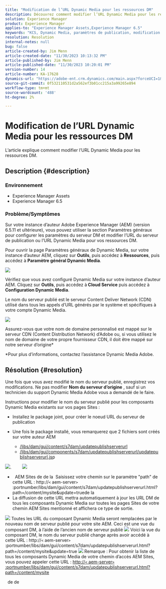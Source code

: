 ```yaml
---
title: "Modification de l’URL Dynamic Media pour les ressources DM"
description: Découvrez comment modifier l’URL Dynamic Media pour les ressources DM.
solution: Experience Manager
product: Experience Manager
applies-to: "Experience Manager Assets,Experience Manager 6.5"
keywords: "KCS, Dynamic Media, paramètres de publication, modification de l’URL DM"
resolution: Resolution
internal-notes: null
bug: false
article-created-by: Jim Menn
article-created-date: "11/30/2023 10:13:32 PM"
article-published-by: Jim Menn
article-published-date: "11/30/2023 10:20:01 PM"
version-number: 14
article-number: KA-17628
dynamics-url: "https://adobe-ent.crm.dynamics.com/main.aspx?forceUCI=1&pagetype=entityrecord&etn=knowledgearticle&id=0ec551ae-cd8f-ee11-8179-6045bd006268"
source-git-commit: 0f532110531d2a562ef3b01cc215a3a99265e894
workflow-type: tm+mt
source-wordcount: '488'
ht-degree: 2%

---
```


# Modification de l’URL Dynamic Media pour les ressources DM


L’article explique comment modifier l’URL Dynamic Media pour les ressources DM.

## Description {#description}


### Environnement

- Experience Manager Assets
- Experience Manager 6.5



### Problème/Symptômes


Sur votre instance d’auteur Adobe Experience Manager (AEM) (version 6.5.11 et ultérieure), vous pouvez utiliser la section Paramètres généraux pour configurer les paramètres du serveur DM et modifier l’URL du serveur de publication ou l’URL Dynamic Media pour vos ressources DM.

Pour ouvrir la page Paramètres généraux de Dynamic Media, sur votre instance d’auteur AEM, cliquez sur <b>Outils</b>, puis accédez à <b>Ressources</b>, puis accédez à <b>Paramètre général Dynamic Media</b>.

![](assets/___12c551ae-cd8f-ee11-8179-6045bd006268___.png)

Vérifiez que vous avez configuré Dynamic Media sur votre instance d’auteur AEM. Cliquez sur <b>Outils</b>, puis accédez à<b> Cloud Service</b> puis accédez à <b>Configuration Dynamic Media</b>.

Le nom du serveur publié est le serveur Content Deliver Network (CDN) utilisé dans tous les appels d’URL générés par le système et spécifiques à votre compte Dynamic Media.

![](assets/___16c551ae-cd8f-ee11-8179-6045bd006268___.png)

Assurez-vous que votre nom de domaine personnalisé est mappé sur le serveur CDN (Content Distribution Network) d’Adobe ou, si vous utilisez le nom de domaine de votre propre fournisseur CDN, il doit être mappé sur notre serveur d’origine\*

\*Pour plus d’informations, contactez l’assistance Dynamic Media Adobe.


## Résolution {#resolution}


Une fois que vous avez modifié le nom du serveur publié, enregistrez vos modifications. Ne pas modifier <b>Nom du serveur d’origine</b> , sauf si un technicien du support Dynamic Media Adobe vous a demandé de le faire.

Instructions pour modifier le nom du serveur publié pour les composants Dynamic Media existants sur vos pages Sites :

- Installez le package joint, pour créer le noeud URL du serveur de publication
- Une fois le package installé, vous remarquerez que 2 fichiers sont créés sur votre auteur AEM

   - [/libs/dam/gui/content/s7dam/updatepublishserverurl](http://vgaur-wx-1:4502/crx/de/index.jsp#/crx.default/jcr%3aroot/libs/dam/gui/content/s7dam/updatepublishserverurl "Chemin d’accès de l’affichage dans CRXDE Lite")
   - [/libs/dam/gui/components/s7dam/updatepublishserverurl/updatepublishserverurl.js](http://vgaur-wx-1:4502/crx/de/index.jsp#/crx.default/jcr%3aroot/libs/dam/gui/components/s7dam/updatepublishserverurl/updatepublishserverurl.jsp "Chemin d’accès de l’affichage dans CRXDE Lite")p


![](assets/d326656d-3f49-ec11-8c62-000d3a5cbc3f.png).         ![](assets/20fc6673-3f49-ec11-8c62-000d3a5cbc3f.png)

- &#x200B; &#x200B; AEM Sites de  de la &#x200B; Saisissez votre chemin sur le paramètre &quot;path&quot; de cette URL : http://`<` aem-server`>` :portnumber/libs/dam/gui/content/s7dam/updatepublishserverurl.html?path=/content/mysite&amp;update=true &#x200B; &#x200B;  de la 
- La diffusion de cette URL mettra automatiquement à jour les URL DM de tous les composants Dynamic Media sur toutes les pages Sites de votre chemin AEM Sites mentionné et affichera ce type de sortie.


![](assets/12ef597f-3f49-ec11-8c62-000d3a5cbc3f.png)
Toutes les URL du composant Dynamic Media seront remplacées par le nouveau nom de serveur publié pour votre site AEM.
Ceci est une vue du composant DM, à l’aide de l’ancien nom de serveur publié
![](assets/59f64ca5-4049-ec11-8c62-000d3a5cbc3f.png)
Voici la vue du composant DM, le nom du serveur publié change après avoir accédé à cette URL : http://`<` aem-server`>` :portnumber/libs/dam/gui/content/s7dam/updatepublishserverurl.html?path=/content/mysite&amp;update=true
![](assets/7a7449b1-4049-ec11-8c62-000d3a5cbc3f.png)
Remarque : Pour obtenir la liste de tous les composants Dynamic Media de votre chemin d’accès AEM Sites, vous pouvez appeler cette URL : <u style="text-decoration:underline">http://`<` aem-server`>` :portnumber/libs/dam/gui/content/s7dam/updatepublishserverurl.html?path=/content/mysite</u>

&#x200B; &#x200B; de  de  &#x200B;
